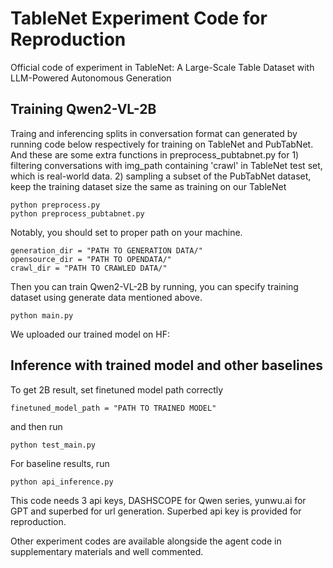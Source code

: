 # TableNet Experiment Code for Reproduction
Official code of  experiment in TableNet: A Large-Scale Table Dataset with LLM-Powered Autonomous Generation

## Training Qwen2-VL-2B
Traing and inferencing splits in conversation format can generated by running code below respectively for training on TableNet and PubTabNet. And these are some extra functions in preprocess_pubtabnet.py for 1) filtering conversations with img_path containing 'crawl' in TableNet test set, which is real-world data. 2) sampling a subset of the PubTabNet dataset, keep the training dataset size the same as training on our TableNet
```
python preprocess.py
python preprocess_pubtabnet.py
```
Notably, you should set to proper path on your machine.
```
generation_dir = "PATH TO GENERATION DATA/"
opensource_dir = "PATH TO OPENDATA/"
crawl_dir = "PATH TO CRAWLED DATA/"
```
Then you can train Qwen2-VL-2B by running, you can specify training dataset using generate data mentioned above.
```
python main.py
```
We uploaded our trained model on HF:


## Inference with trained model and other baselines
To get 2B result, set finetuned model path correctly
```
finetuned_model_path = "PATH TO TRAINED MODEL"
```
and then run
```
python test_main.py
```
For baseline results, run
```
python api_inference.py
```
This code needs 3 api keys, DASHSCOPE for Qwen series, yunwu.ai for GPT and superbed for url generation. Superbed api key is provided for reproduction.

Other experiment codes are available alongside the agent code in supplementary materials and well commented.


